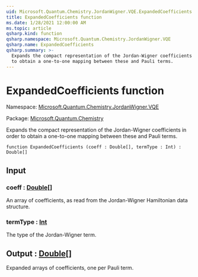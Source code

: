 ```yaml
---
uid: Microsoft.Quantum.Chemistry.JordanWigner.VQE.ExpandedCoefficients
title: ExpandedCoefficients function
ms.date: 1/28/2021 12:00:00 AM
ms.topic: article
qsharp.kind: function
qsharp.namespace: Microsoft.Quantum.Chemistry.JordanWigner.VQE
qsharp.name: ExpandedCoefficients
qsharp.summary: >-
  Expands the compact representation of the Jordan-Wigner coefficients in order
  to obtain a one-to-one mapping between these and Pauli terms.
---
```


# ExpandedCoefficients function

Namespace: [Microsoft.Quantum.Chemistry.JordanWigner.VQE](xref:Microsoft.Quantum.Chemistry.JordanWigner.VQE)

Package: [Microsoft.Quantum.Chemistry](https://nuget.org/packages/Microsoft.Quantum.Chemistry)


Expands the compact representation of the Jordan-Wigner coefficients in orderto obtain a one-to-one mapping between these and Pauli terms.

```qsharp
function ExpandedCoefficients (coeff : Double[], termType : Int) : Double[]
```


## Input

### coeff : [Double](xref:microsoft.quantum.lang-ref.double)[]

An array of coefficients, as read from the Jordan-Wigner Hamiltonian data structure.


### termType : [Int](xref:microsoft.quantum.lang-ref.int)

The type of the Jordan-Wigner term.



## Output : [Double](xref:microsoft.quantum.lang-ref.double)[]

Expanded arrays of coefficients, one per Pauli term.